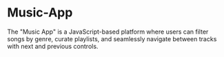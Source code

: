 # Music-App
The "Music App" is a JavaScript-based platform where users can filter songs by genre, curate playlists, and seamlessly navigate between tracks with next and previous controls.
